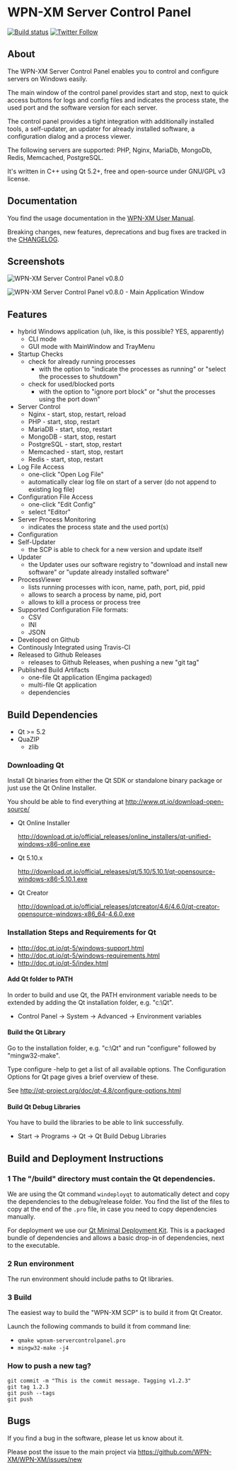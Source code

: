 # WPN-XM Server Control Panel 

[![Build status](https://ci.appveyor.com/api/projects/status/sil30bww9uj6x7id/branch/master?svg=true)](https://ci.appveyor.com/project/jakoch/server-control-panel/branch/master)
[![Twitter Follow](https://img.shields.io/twitter/follow/wpnxm.svg?style=social&label=Follow&maxAge=2592000)](https://twitter.com/wpnxm)

## About

The WPN-XM Server Control Panel enables you to control and configure servers on Windows easily.

The main window of the control panel provides start and stop, next to quick access buttons for logs and config files and indicates the process state, the used port and the software version for each server. 

The control panel provides a tight integration with additionally installed tools, a self-updater, an updater for already installed software, a configuration dialog and a process viewer.

The following servers are supported: PHP, Nginx, MariaDb, MongoDb, Redis, Memcached, PostgreSQL.

It's written in C++ using Qt 5.2+, free and open-source under GNU/GPL v3 license.

## Documentation

You find the usage documentation in the [WPN-XM User Manual](http://wpn-xm.github.io/docs/user-manual/en/#_the_server_control_panel).

Breaking changes, new features, deprecations and bug fixes are tracked in the [CHANGELOG](https://github.com/WPN-XM/server-control-panel/blob/master/CHANGELOG.md).

## Screenshots

![WPN-XM Server Control Panel v0.8.0](https://cloud.githubusercontent.com/assets/85608/4353472/9dfe4d10-4233-11e4-96bd-939f82b82869.jpg)

![WPN-XM Server Control Panel v0.8.0 - Main Application Window](https://cloud.githubusercontent.com/assets/85608/4353466/85a395c2-4233-11e4-9ff3-5d7d975e7396.jpg)

## Features

- hybrid Windows application (uh, like, is this possible? YES, apparently)
  - CLI mode
  - GUI mode with MainWindow and TrayMenu
- Startup Checks
  - check for already running processes 
    - with the option to "indicate the processes as running" or "select the processes to shutdown"
  - check for used/blocked ports
    - with the option to "ignore port block" or "shut the processes using the port down"
- Server Control 
  - Nginx      - start, stop, restart, reload
  - PHP        - start, stop, restart
  - MariaDB    - start, stop, restart
  - MongoDB    - start, stop, restart
  - PostgreSQL - start, stop, restart
  - Memcached  - start, stop, restart
  - Redis      - start, stop, restart
- Log File Access
  - one-click "Open Log File"
  - automatically clear log file on start of a server (do not append to existing log file)
- Configuration File Access
  - one-click "Edit Config"
  - select "Editor"
- Server Process Monitoring 
  - indicates the process state and the used port(s)
- Configuration
- Self-Updater
  - the SCP is able to check for a new version and update itself 
- Updater
  - the Updater uses our software registry to "download and install new software" or "update already installed software"
- ProcessViewer
  - lists running processes with icon, name, path, port, pid, ppid
  - allows to search a process by name, pid, port
  - allows to kill a process or process tree
- Supported Configuration File formats:
  - CSV
  - INI
  - JSON  
- Developed on Github
- Continously Integrated using Travis-CI
- Released to Github Releases
  - releases to Github Releases, when pushing a new "git tag"
- Published Build Artifacts
  - one-file Qt application (Engima packaged)
  - multi-file Qt application
  - dependencies

## Build Dependencies

* Qt >= 5.2
* QuaZIP
  * zlib

### Downloading Qt

Install Qt binaries from either the Qt SDK or standalone binary package or just use the Qt Online Installer.

You should be able to find everything at http://www.qt.io/download-open-source/

* Qt Online Installer

  http://download.qt.io/official_releases/online_installers/qt-unified-windows-x86-online.exe

* Qt 5.10.x

  http://download.qt.io/official_releases/qt/5.10/5.10.1/qt-opensource-windows-x86-5.10.1.exe

* Qt Creator

  http://download.qt.io/official_releases/qtcreator/4.6/4.6.0/qt-creator-opensource-windows-x86_64-4.6.0.exe

### Installation Steps and Requirements for Qt

-  http://doc.qt.io/qt-5/windows-support.html
-  http://doc.qt.io/qt-5/windows-requirements.html
-  http://doc.qt.io/qt-5/index.html

#### Add Qt folder to PATH

In order to build and use Qt, the PATH environment variable needs to be extended
by adding the Qt installation folder, e.g. "c:\Qt".

* Control Panel -> System -> Advanced -> Environment variables

#### Build the Qt Library

Go to the installation folder, e.g. "c:\Qt" and run "configure" followed by "mingw32-make".

Type configure -help to get a list of all available options.
The Configuration Options for Qt page gives a brief overview of these.

See http://qt-project.org/doc/qt-4.8/configure-options.html

#### Build Qt Debug Libraries

You have to build the libraries to be able to link successfully.

* Start -> Programs -> Qt -> Qt Build Debug Libraries

## Build and Deployment Instructions

### 1 The "/build" directory must contain the Qt dependencies.

We are using the Qt command `windeployqt` to automatically detect and copy the dependencies to the debug/release folder.
You find the list of the files to copy at the end of the `.pro` file, in case you need to copy dependencies manually. 

For deployment we use our [Qt Minimal Deployment Kit](https://github.com/WPN-XM/qt-mini-deploy/). This is a packaged bundle of dependencies and allows a basic drop-in of dependencies, next to the executable.

### 2 Run environment

The run environment should include paths to Qt libraries.

### 3 Build

The easiest way to build the "WPN-XM SCP" is to build it from Qt Creator.

Launch the following commands to build it from command line:
* `qmake wpnxm-servercontrolpanel.pro`
* `mingw32-make -j4`

### How to push a new tag?

	git commit -m "This is the commit message. Tagging v1.2.3"
	git tag 1.2.3
	git push --tags
	git push

## Bugs

If you find a bug in the software, please let us know about it.

Please post the issue to the main project via https://github.com/WPN-XM/WPN-XM/issues/new
